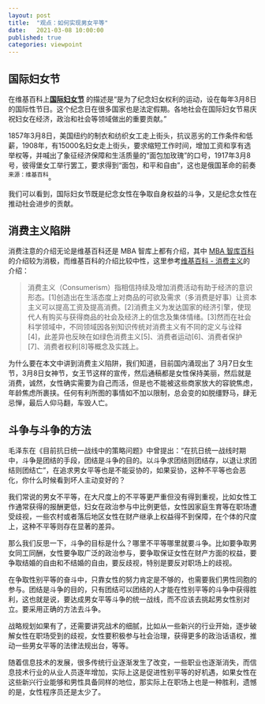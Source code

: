 ```yaml
---
layout: post
title:  "观点：如何实现男女平等"
date:   2021-03-08 10:00:00
published: true
categories: viewpoint
---
```

## 国际妇女节

在维基百科上[**国际妇女节**](https://zh.wikipedia.org/wiki/%E5%9B%BD%E9%99%85%E5%A6%87%E5%A5%B3%E8%8A%82) 的描述是“是为了纪念妇女权利的运动，设在每年3月8日的国际性节日。这个纪念日在很多国家也是法定假期。各地社会在国际妇女节易庆祝妇女在经济，政治和社会等领域做出的重要贡献。”

1857年3月8日，美国纽约的制衣和纺织女工走上街头，抗议恶劣的工作条件和低薪，1908年，有15000名妇女走上街头，要求缩短工作时间，增加工资和享有选举权等，并喊出了象征经济保障和生活质量的“面包加玫瑰”的口号，1917年3月8号，彼得堡女工举行罢工，要求得到“面包，和平和自由”，这也是俄国革命的前奏<sup>来源：维基百科</sup>。

我们可以看到，国际妇女节既是纪念女性在争取自身权益的斗争，又是纪念女性在推动社会进步的贡献。

## 消费主义陷阱

消费注意的介绍无论是维基百科还是 MBA 智库上都有介绍，其中 [MBA 智库百科](https://wiki.mbalib.com/wiki/%E6%B6%88%E8%B4%B9%E4%B8%BB%E4%B9%89)的介绍较为消极，而维基百科的介绍比较中性，这里参考[维基百科 - 消费主义](https://zh.wikipedia.org/wiki/%E6%B6%88%E8%B2%BB%E4%B8%BB%E7%BE%A9)的介绍：

>消费主义（Consumerism）指相信持续及增加消费活动有助于经济的意识形态。[1]创造出在生活态度上对商品的可欲及需求（多消费是好事）让资本主义可以提高工资及提高消费。[2]消费主义为发达国家的经济引擎，使现代人有购买与获得商品的社会及经济上的信念及集体情绪。[3]然而在社会科学领域中，不同领域因各别知识传统对消费主义有不同的定义与诠释[4]，此差异也反映在如绿色消费主义[5]、消费者运动[6]、消费者保护[7]、消费者权利[8]等概念及实践上。

为什么要在本文中讲到消费主义陷阱，我们知道，目前国内涌现出了 3月7日女生节，3月8日女神节，女王节这样的宣传，然后通稿都是女性保持美丽，然后就是消费，诚然，女性确实需要为自己而活，但是也不能被这些商家放大的容貌焦虑，年龄焦虑所裹挟。任何有利所图的事情如不加以限制，总会变的如脱缰野马，肆无忌惮，最后人仰马翻，车毁人亡。

## 斗争与斗争的方法

毛泽东在《目前抗日统一战线中的策略问题》中曾提出：“在抗日统一战线时期中，斗争是团结的手段，团结是斗争的目的。以斗争求团结则团结存，以退让求团结则团结亡”，在追求男女平等也是不能妥协的，如果妥协，这种不平等也会恶化，你什么时候看到坏人主动变好的？

我们常说的男女不平等，在大尺度上的不平等更严重但没有得到重视，比如女性工作通常获得的报酬更低，妇女在政治参与中比例更低，女性因家庭生育等在职场遭受歧视，一些农村或者落后地区女性在财产继承上权益得不到保障，在个体的尺度上，这种不平等则存在显著的差异。

那么我们反思一下，斗争的目标是什么？哪里不平等哪里就要斗争。比如要争取男女同工同酬，女性要争取广泛的政治参与，要争取保证女性在财产方面的权益，要争取结婚的自由和不结婚的自由，要反歧视，特别是要反对职场上的歧视。

在争取性别平等的奋斗中，只靠女性的努力肯定是不够的，也需要我们男性同胞的参与。团结是斗争的目的，只有团结可以团结的人才能在性别平等的斗争中获得胜利，这也就是说，要达成男女平等斗争的统一战线，而不应该去挑起男女性别对立。要采用正确的方法去斗争。

战略规划如果有了，还需要讲究战术的细腻，比如从一些新兴的行业开始，逐步破解女性在职场受到的歧视，女性要积极参与社会治理，获得更多的政治话语权，推动一些男女平等的法律法规出台，等等。

随着信息技术的发展，很多传统行业逐渐发生了改变，一些职业也逐渐消失，而信息技术行业的从业人员逐年增加，实际上这是促进性别平等的好机遇，如果女性在这些新兴行业能够和男性具备同样的地位，那实际上在职场上也是一种胜利，遗憾的是，女性程序员还是太少了。
